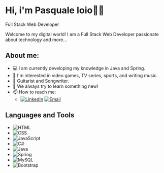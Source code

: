 # Hi, i'm Pasquale Ioio👋🏻 

Full Stack Web Developer 

Welcome to my digital world! I am a Full Stack Web Developer passionate about technology and more...

## About me:
- 💻 I am currently developing my knowledge in Java and Spring.
- 👀 I'm interested in video games, TV series, sports, and writing music.
- 🎸 Guitarist and Songwriter.
- 🔭 We always try to learn something new!
- 📫 How to reach me:
  - [![LinkedIn](https://img.shields.io/badge/LinkedIn-Profile-blue)]((https://www.linkedin.com/in/pasquale-ioio-973078218/))
   [![Email](https://img.shields.io/badge/Email-Contact-green)](mailto:pasqualeioio@libero.it)

## Languages and Tools

- ![HTML](https://img.shields.io/badge/-HTML-E34F26?style=flat-square&logo=html5&logoColor=white)
- ![CSS](https://img.shields.io/badge/-CSS-1572B6?style=flat-square&logo=css3&logoColor=white)
- ![JavaScript](https://img.shields.io/badge/-JavaScript-F7DF1E?style=flat-square&logo=javascript&logoColor=black)
- ![C#](https://img.shields.io/badge/-C%23-239120?style=flat-square&logo=c-sharp&logoColor=white)
- ![Java](https://img.shields.io/badge/-Java-007396?style=flat-square&logo=java&logoColor=white)
- ![Spring](https://img.shields.io/badge/-Spring-6DB33F?style=flat-square&logo=spring&logoColor=white)
- ![MySQL](https://img.shields.io/badge/-MySQL-4479A1?style=flat-square&logo=mysql&logoColor=white)
- ![Bootstrap](https://img.shields.io/badge/-Bootstrap-563D7C?style=flat-square&logo=bootstrap&logoColor=white)


